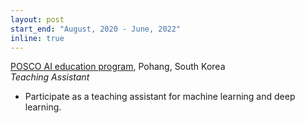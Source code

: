 ```yaml
---
layout: post
start_end: "August, 2020 - June, 2022"
inline: true
---
```


[POSCO AI education program](https://piai.postech.ac.kr/academy-for-enterprise), Pohang, South Korea \
*Teaching Assistant*
- Participate as a teaching assistant for machine learning and deep learning.